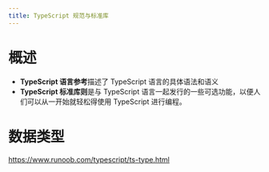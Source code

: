 ```yaml
---
title: TypeScript 规范与标准库
---
```


# 概述

- **TypeScript 语言参考**描述了 TypeScript 语言的具体语法和语义
- **TypeScript 标准库则**是与 TypeScript 语言一起发行的一些可选功能，以便人们可以从一开始就轻松得使用 TypeScript 进行编程。

# 数据类型

<https://www.runoob.com/typescript/ts-type.html>
